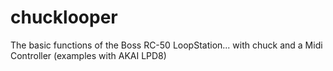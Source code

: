 # chucklooper
The basic functions of the Boss RC-50 LoopStation... with chuck and a Midi Controller (examples with AKAI LPD8)
